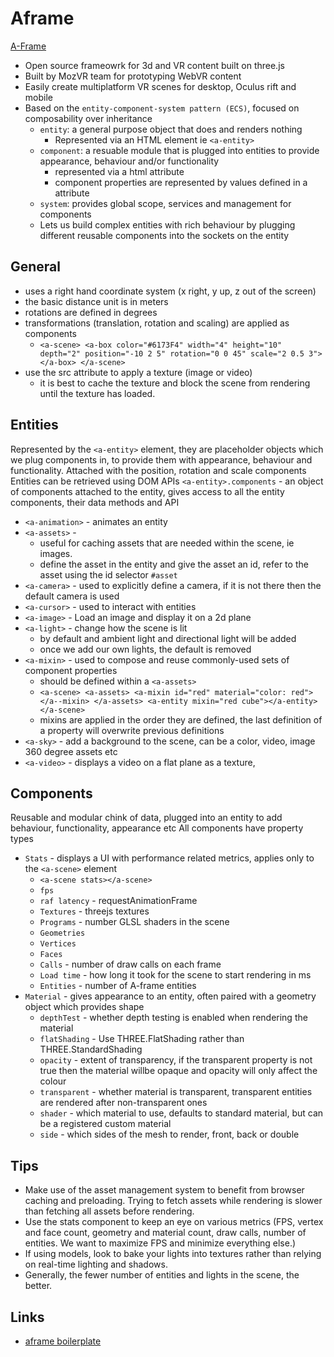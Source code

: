# Aframe
[A-Frame](https://aframe.io)
- Open source frameowrk for 3d and VR content built on three.js
- Built by MozVR team for prototyping WebVR content
- Easily create multiplatform VR scenes for desktop, Oculus rift and mobile
- Based on the `entity-component-system pattern (ECS)`, focused on composability over inheritance
  * `entity`: a general purpose object that does and renders nothing
      - Represented via an HTML element ie `<a-entity>`
  * `component`: a resuable module that is plugged into entities to provide appearance, behaviour and/or functionality
      - represented via a html attribute
      - component properties are represented by values defined in a attribute
  * `system`: provides global scope, services and management for components
  * Lets us build complex entities with rich behaviour by plugging different reusable components into the sockets on the entity

## General
* uses a right hand coordinate system (x right, y up, z out of the screen)
* the basic distance unit is in meters
* rotations are defined in degrees
* transformations (translation, rotation and scaling) are applied as components
   - `<a-scene>
        <a-box color="#6173F4" width="4" height="10" depth="2"
               position="-10 2 5" rotation="0 0 45" scale="2 0.5 3"></a-box>
      </a-scene>`
* use the src attribute to apply a texture (image or video)
  - it is best to cache the texture and block the scene from rendering until the texture has loaded.

## Entities
Represented by the `<a-entity>` element, they are placeholder objects which we plug components in, to provide them with appearance, behaviour and functionality.
Attached with the position, rotation and scale components
Entities can be retrieved using DOM APIs
`<a-entity>.components` - an object of components attached to the entity, gives access to all the entity components, their data methods and API

* `<a-animation>` - animates an entity
* `<a-assets>` -
  - useful for caching assets that are needed within the scene, ie images.
  - define the asset in the entity and give the asset an id, refer to the asset using the id selector `#asset`
* `<a-camera>` - used to explicitly define a camera, if it is not there then the default camera is used
* `<a-cursor>` - used to interact with entities
* `<a-image>` - Load an image and display it on a 2d plane
* `<a-light>` - change how the scene is lit
  - by default and ambient light and directional light will be added
  - once we add our own lights, the default is removed
* `<a-mixin>` - used to compose and reuse commonly-used sets of component properties
  - should be defined within a `<a-assets>`
  - `<a-scene>
      <a-assets>
        <a-mixin id="red" material="color: red"></a--mixin>
      </a-assets>
      <a-entity mixin="red cube"></a-entity>
     </a-scene>`
  - mixins are applied in the order they are defined, the last definition of a property will overwrite previous definitions
* `<a-sky>` - add a background to the scene, can be a color, video, image 360 degree assets etc
* `<a-video>` - displays a video on a flat plane as a texture,

## Components
Reusable and modular chink of data, plugged into an entity to add behaviour, functionality, appearance etc
All components have property types
* `Stats` - displays a UI with performance related metrics, applies only to the `<a-scene>` element
  - `<a-scene stats></a-scene>`
  - `fps`
  - `raf latency` - requestAnimationFrame
  - `Textures` - threejs textures
  - `Programs` - number GLSL shaders in the scene
  - `Geometries`
  - `Vertices`
  - `Faces`
  - `Calls` - number of draw calls on each frame
  - `Load time` - how long it took for the scene to start rendering in ms
  - `Entities` - number of A-frame entities
* `Material` - gives appearance to an entity, often paired with a geometry object which provides shape
  - `depthTest` - whether depth testing is enabled when rendering the material
  - `flatShading` - Use THREE.FlatShading rather than THREE.StandardShading
  - `opacity` - extent of transparency, if the transparent property is not true then the material willbe opaque and opacity will only affect the colour
  - `transparent` - whether material is transparent, transparent entities are rendered after non-transparent ones
  - `shader` - which material to use, defaults to standard material, but can be a registered custom material
  - `side` - which sides of the mesh to render, front, back or double
   


## Tips
* Make use of the asset management system to benefit from browser caching and preloading. Trying to fetch assets while rendering is slower than fetching all assets before rendering.
* Use the stats component to keep an eye on various metrics (FPS, vertex and face count, geometry and material count, draw calls, number of entities. We want to maximize FPS and minimize everything else.)
* If using models, look to bake your lights into textures rather than relying on real-time lighting and shadows.
* Generally, the fewer number of entities and lights in the scene, the better.

## Links
* [aframe boilerplate](https://github.com/aframevr/aframe-boilerplate/)
